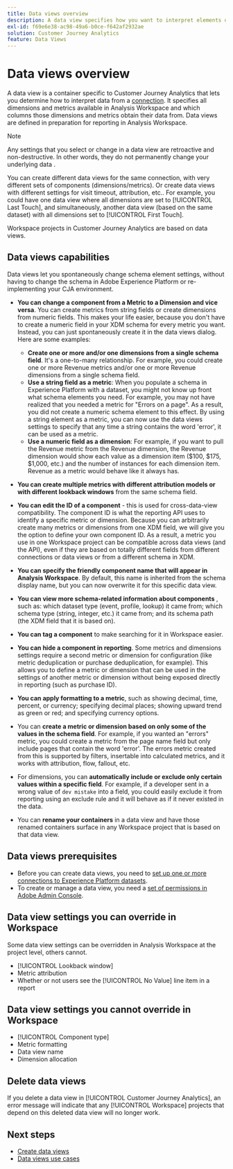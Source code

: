 ```yaml
---
title: Data views overview
description: A data view specifies how you want to interpret elements of the data in the CJA connection, such as metrics, dimensions, sessions, etc..
exl-id: f69e6e38-ac98-49a6-b0ce-f642af2932ae
solution: Customer Journey Analytics
feature: Data Views
---
```

# Data views overview

A data view is a container specific to Customer Journey Analytics that lets you determine how to interpret data from a [connection](/help/connections/create-connection.md). It specifies all dimensions and metrics available in Analysis Workspace and which columns those dimensions and metrics obtain their data from. Data views are defined in preparation for reporting in Analysis Workspace.

>[!NOTE]
>
>Any settings that you select or change in a data view are retroactive and non-destructive. In other words, they do not permanently change your underlying data .

You can create different data views for the same connection, with very different sets of components (dimensions/metrics). Or create data views with different settings for visit timeout, attribution, etc.. For example, you could have one data view where all dimensions are set to [!UICONTROL Last Touch], and simultaneously, another data view (based on the same dataset) with all dimensions set to [!UICONTROL First Touch].

Workspace projects in Customer Journey Analytics are based on data views.

## Data views capabilities

Data views let you spontaneously change schema element settings, without having to change the schema in Adobe Experience Platform or re-implementing your CJA environment.

* **You can change a component from a Metric to a Dimension and vice versa**. You can create metrics from string fields or create dimensions from numeric fields. This makes your life easier, because you don't have to create a numeric field in your XDM schema for every metric you want. Instead, you can just spontaneously create it in the data views dialog. Here are some examples:
  * **Create one or more and/or one dimensions from a single schema field**. It's a one-to-many relationship. For example, you could create one or more Revenue metrics and/or one or more Revenue dimensions from a single schema field.
  * **Use a string field as a metric**: When you populate a schema in Experience Platform with a dataset, you might not know up front what schema elements you need. For example, you may not have realized that you needed a metric for "Errors on a page". As a result, you did not create a numeric schema element to this effect. By using a string element as a metric, you can now use the data views settings to specify that any time a string contains the word 'error', it can be used as a metric.
  * **Use a numeric field as a dimension**: For example, if you want to pull the Revenue metric from the Revenue dimension, the Revenue dimension would show each value as a dimension item ($100, $175, $1,000, etc.) and the number of instances for each dimension item. Revenue as a metric would behave like it always has.
  
* **You can create multiple metrics with different attribution models or with different lookback windows** from the same schema field.

* **You can edit the ID of a component** - this is used for cross-data-view compatibility. The component ID is what the reporting API uses to identify a specific metric or dimension. Because you can arbitrarily create many metrics or dimensions from one XDM field, we will give you the option to define your own component ID. As a result, a metric you use in one Workspace project can be compatible across data views (and the API), even if they are based on totally different fields from different connections or data views or from a different schema in XDM.

* **You can specify the friendly component name that will appear in Analysis Workspace**. By default, this name is inherited from the schema display name, but you can now overwrite it for this specific data view.

* **You can view more schema-related information about components** , such as: which dataset type (event, profile, lookup) it came from; which schema type (string, integer, etc.) it came from; and its schema path (the XDM field that it is based on).

* **You can tag a component** to make searching for it in Workspace easier.

* **You can hide a component in reporting**. Some metrics and dimensions settings require a second metric or dimension for configuration (like metric deduplication or purchase deduplication, for example). This allows you to define a metric or dimension that can be used in the settings of another metric or dimension without being exposed directly in reporting (such as purchase ID).

* **You can apply formatting to a metric**, such as showing decimal, time, percent, or currency; specifying decimal places; showing upward trend as green or red; and specifying currency options.

* You can **create a metric or dimension based on only some of the values in the schema field**. For example, if you wanted an "errors" metric, you could create a metric from the page name field but only include pages that contain the word 'error'. The errors metric created from this is supported by filters, insertable into calculated metrics, and it works with attribution, flow, fallout, etc.

* For dimensions, you can **automatically include or exclude only certain values within a specific field**. For example, if a developer sent in a wrong value of `dev mistake` into a field, you could easily exclude it from reporting using an exclude rule and it will behave as if it never existed in the data.

* You can **rename your containers** in a data view and have those renamed containers surface in any Workspace project that is based on that data view.

## Data views prerequisites

* Before you can create data views, you need to [set up one or more connections to Experience Platform datasets](/help/connections/create-connection.md).
* To create or manage a data view, you need a [set of permissions in Adobe Admin Console](https://experienceleague.adobe.com/docs/analytics-platform/using/cja-overview/cja-overview.html?lang=en#admin-access-permissions). 

## Data view settings you can override in Workspace

Some data view settings can be overridden in Analysis Workspace at the project level, others cannot.

* [!UICONTROL Lookback window]
* Metric attribution
* Whether or not users see the [!UICONTROL No Value] line item in a report

## Data view settings you cannot override in Workspace

* [!UICONTROL Component type]
* Metric formatting
* Data view name
* Dimension allocation

## Delete data views

If you delete a data view in [!UICONTROL Customer Journey Analytics], an error message will indicate that any [!UICONTROL Workspace] projects that depend on this deleted data view will no longer work.

## Next steps

* [Create data views](/help/data-views/create-dataview.md)
* [Data views use cases](/help/data-views/data-views-usecases.md)

